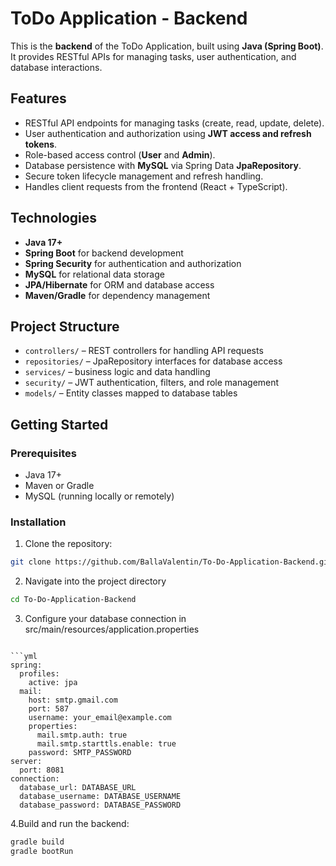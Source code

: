 # ToDo Application - Backend

This is the **backend** of the ToDo Application, built using **Java (Spring Boot)**. It provides RESTful APIs for managing tasks, user authentication, and database interactions.

## Features

- RESTful API endpoints for managing tasks (create, read, update, delete).
- User authentication and authorization using **JWT access and refresh tokens**.
- Role-based access control (**User** and **Admin**).
- Database persistence with **MySQL** via Spring Data **JpaRepository**.
- Secure token lifecycle management and refresh handling.
- Handles client requests from the frontend (React + TypeScript).

## Technologies

- **Java 17+**
- **Spring Boot** for backend development
- **Spring Security** for authentication and authorization
- **MySQL** for relational data storage
- **JPA/Hibernate** for ORM and database access
- **Maven/Gradle** for dependency management

## Project Structure

- `controllers/` – REST controllers for handling API requests  
- `repositories/` – JpaRepository interfaces for database access  
- `services/` – business logic and data handling  
- `security/` – JWT authentication, filters, and role management  
- `models/` – Entity classes mapped to database tables  

## Getting Started

### Prerequisites

- Java 17+  
- Maven or Gradle  
- MySQL (running locally or remotely)  

### Installation

1. Clone the repository:

```bash
git clone https://github.com/BallaValentin/To-Do-Application-Backend.git
```

2. Navigate into the project directory

```bash
cd To-Do-Application-Backend
```

3. Configure your database connection in src/main/resources/application.properties
```code

```yml
spring:
  profiles:
    active: jpa
  mail:
    host: smtp.gmail.com
    port: 587
    username: your_email@example.com
    properties:
      mail.smtp.auth: true
      mail.smtp.starttls.enable: true
    password: SMTP_PASSWORD
server:
  port: 8081
connection:
  database_url: DATABASE_URL
  database_username: DATABASE_USERNAME
  database_password: DATABASE_PASSWORD
```

4.Build and run the backend:

```bash
gradle build
gradle bootRun
```

